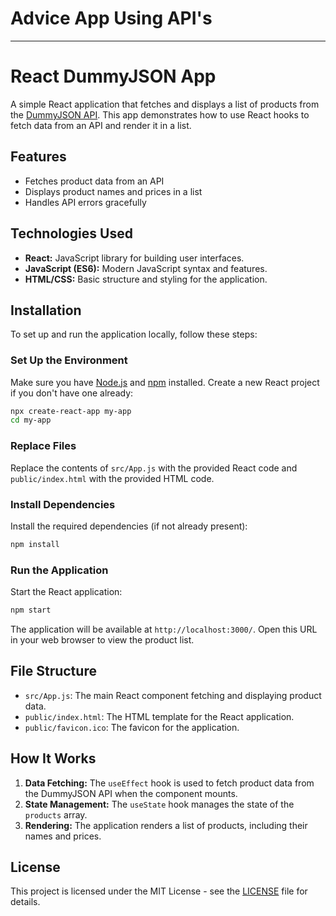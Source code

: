 # Advice App Using API's
---
# React DummyJSON App

A simple React application that fetches and displays a list of products from the [DummyJSON API](https://dummyjson.com/products). This app demonstrates how to use React hooks to fetch data from an API and render it in a list.

## Features

- Fetches product data from an API
- Displays product names and prices in a list
- Handles API errors gracefully

## Technologies Used

- **React:** JavaScript library for building user interfaces.
- **JavaScript (ES6):** Modern JavaScript syntax and features.
- **HTML/CSS:** Basic structure and styling for the application.

## Installation

To set up and run the application locally, follow these steps:

### Set Up the Environment

Make sure you have [Node.js](https://nodejs.org/) and [npm](https://www.npmjs.com/) installed. Create a new React project if you don't have one already:

```bash
npx create-react-app my-app
cd my-app
```

### Replace Files

Replace the contents of `src/App.js` with the provided React code and `public/index.html` with the provided HTML code.

### Install Dependencies

Install the required dependencies (if not already present):

```bash
npm install
```

### Run the Application

Start the React application:

```bash
npm start
```

The application will be available at `http://localhost:3000/`. Open this URL in your web browser to view the product list.

## File Structure

- `src/App.js`: The main React component fetching and displaying product data.
- `public/index.html`: The HTML template for the React application.
- `public/favicon.ico`: The favicon for the application.

## How It Works

1. **Data Fetching:** The `useEffect` hook is used to fetch product data from the DummyJSON API when the component mounts.
2. **State Management:** The `useState` hook manages the state of the `products` array.
3. **Rendering:** The application renders a list of products, including their names and prices.

## License

This project is licensed under the MIT License - see the [LICENSE](LICENSE) file for details.
